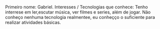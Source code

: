 Primeiro nome: Gabriel.
Interesses / Tecnologias que conhece: Tenho interrese em ler,escutar música, ver filmes e series, além de jogar. Não conheço nenhuma tecnologia realmentee, eu conheçço o suficiente para realizar atividades básicas.
